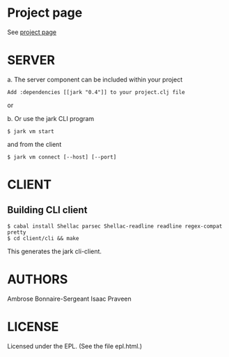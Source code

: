 
# Project page

See [project page](http://icylisper.in/jark)

# SERVER
 
a. The server component can be included within your project

    Add :dependencies [[jark "0.4"]] to your project.clj file
or

b. Or use the jark CLI program

    $ jark vm start 

   and from the client

    $ jark vm connect [--host] [--port]

# CLIENT

## Building CLI client

    $ cabal install Shellac parsec Shellac-readline readline regex-compat pretty
    $ cd client/cli && make

This generates the jark cli-client.

# AUTHORS

Ambrose Bonnaire-Sergeant
Isaac Praveen


# LICENSE

Licensed under the EPL. (See the file epl.html.)
